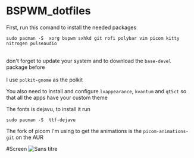 # BSPWM_dotfiles
First, run this comand to install the needed packages 
```
sudo pacman -S  xorg bspwm sxhkd git rofi polybar vim picom kitty nitrogen pulseaudio
```
<br /> don't forget to update your system and to download the ```base-devel``` package before  <br />
<br /> I use ```polkit-gnome``` as the polkit

You also need to install and configure  ```lxappearance```, ```kvantum``` and ```qt5ct``` so that all the apps have your custom theme


<p> The fonts is dejavu, to install it run 

```
sudo pacman -S  ttf-dejavu
```
</p>



The fork of picom I'm using to get the animations is the 
```picom-animations-git``` on the AUR



#Screen
![Sans titre](https://user-images.githubusercontent.com/98690904/198101749-0c6f5ef5-4671-4524-a97e-f6549bca976b.png)
